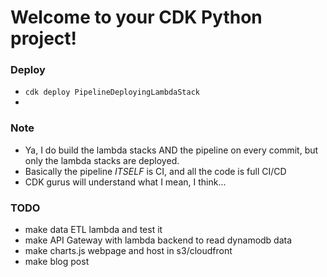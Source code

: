 
# Welcome to your CDK Python project!

### Deploy

 - `cdk deploy PipelineDeployingLambdaStack`
 - 
 
### Note

- Ya, I do build the lambda stacks AND the pipeline on every commit, but only the lambda stacks are deployed.
- Basically the pipeline *ITSELF* is CI, and all the code is full CI/CD
- CDK gurus will understand what I mean, I think...


### TODO

- make data ETL lambda and test it
- make API Gateway with lambda backend to read dynamodb data
- make charts.js webpage and host in s3/cloudfront
- make blog post
